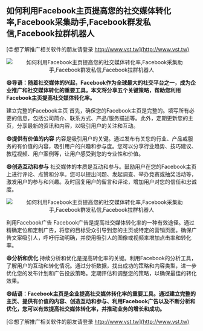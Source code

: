 ## **如何利用Facebook主页提高您的社交媒体转化率,Facebook采集助手,Facebook群发私信,Facebook拉群机器人**

[😍想了解推广相关软件的朋友请登录 http://www.vst.tw](http://www.vst.tw)

 <center><img src="https://vst.tw/MP4/tuiguang/png/3.png" alt="如何利用Facebook主页提高您的社交媒体转化率,Facebook采集助手,Facebook群发私信,Facebook拉群机器人"></center>

**😄导语：随着社交媒体的兴起，Facebook作为全球最大的社交平台之一，成为企业推广和社交媒体转化的重要工具。本文将分享五个关键策略，帮助您利用Facebook主页提高社交媒体转化率。**

建立完整的Facebook主页
首先，确保您的Facebook主页是完整的。填写所有必要的信息，包括公司简介、联系方式、产品/服务描述等。此外，定期更新您的主页，分享最新的资讯和内容，以吸引用户的关注和互动。

**😄提供有价值的内容**
内容是吸引用户的关键。通过发布有关您的行业、产品或服务的有价值的内容，吸引用户的兴趣和参与度。您可以分享行业趋势、技巧建议、教程视频、用户案例等，让用户感受到您的专业性和价值。

**😄创造互动和参与**
社交媒体的本质是互动和参与。鼓励用户在您的Facebook主页上进行评论、点赞和分享。您可以提出问题、发起调查、举办竞赛或抽奖活动等，激发用户的参与和兴趣。及时回复用户的留言和评论，增加用户对您的信任和忠诚度。

 <center><img src="https://vst.tw/MP4/tuiguang/png/2.png" alt="如何利用Facebook主页提高您的社交媒体转化率,Facebook采集助手,Facebook群发私信,Facebook拉群机器人"></center>

利用Facebook广告
Facebook广告是提高社交媒体转化率的一种有效途径。通过精确定位和定制广告，将您的目标受众引导到您的主页或特定的营销页面。确保广告文案吸引人，呼吁行动明确，并使用吸引人的图像或视频来增加点击率和转化率。

**😄分析和优化**
持续分析和优化是提高转化率的关键。利用Facebook的分析工具，了解用户的互动和转化情况。通过分析数据，找出成功的策略和内容类型，进一步优化您的发布计划和广告投放策略。定期评估和调整您的策略，以确保最佳的转化效果。

**😄结语：Facebook主页是企业提高社交媒体转化率的重要工具。通过建立完整的主页、提供有价值的内容、创造互动和参与、利用Facebook广告以及不断分析和优化，您可以有效提高社交媒体转化率，并推动业务的增长和成功。**

[😍想了解推广相关软件的朋友请登录 http://www.vst.tw](http://www.vst.tw)



